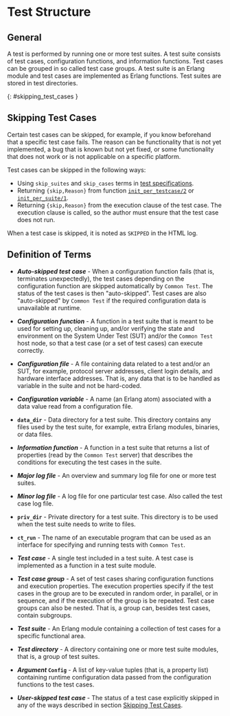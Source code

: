 <!--
%CopyrightBegin%

SPDX-License-Identifier: Apache-2.0

Copyright Ericsson AB 2023-2024. All Rights Reserved.

Licensed under the Apache License, Version 2.0 (the "License");
you may not use this file except in compliance with the License.
You may obtain a copy of the License at

    http://www.apache.org/licenses/LICENSE-2.0

Unless required by applicable law or agreed to in writing, software
distributed under the License is distributed on an "AS IS" BASIS,
WITHOUT WARRANTIES OR CONDITIONS OF ANY KIND, either express or implied.
See the License for the specific language governing permissions and
limitations under the License.

%CopyrightEnd%
-->
# Test Structure

## General

A test is performed by running one or more test suites. A test suite consists of
test cases, configuration functions, and information functions. Test cases can
be grouped in so called test case groups. A test suite is an Erlang module and
test cases are implemented as Erlang functions. Test suites are stored in test
directories.

[](){: #skipping_test_cases }

## Skipping Test Cases

Certain test cases can be skipped, for example, if you know beforehand that a
specific test case fails. The reason can be functionality that is not yet
implemented, a bug that is known but not yet fixed, or some functionality that
does not work or is not applicable on a specific platform.

Test cases can be skipped in the following ways:

- Using `skip_suites` and `skip_cases` terms in
  [test specifications](run_test_chapter.md#test_specifications).
- Returning `{skip,Reason}` from function
  [`init_per_testcase/2`](`c:ct_suite:init_per_testcase/2`) or
  [`init_per_suite/1`](`c:ct_suite:init_per_suite/1`).
- Returning `{skip,Reason}` from the execution clause of the test case. The
  execution clause is called, so the author must ensure that the test case does
  not run.

When a test case is skipped, it is noted as `SKIPPED` in the HTML log.

## Definition of Terms

- **_Auto-skipped test case_** - When a configuration function fails (that is,
  terminates unexpectedly), the test cases depending on the configuration
  function are skipped automatically by `Common Test`. The status of the test
  cases is then "auto-skipped". Test cases are also "auto-skipped" by
  `Common Test` if the required configuration data is unavailable at runtime.

- **_Configuration function_** - A function in a test suite that is meant to be
  used for setting up, cleaning up, and/or verifying the state and environment
  on the System Under Test (SUT) and/or the `Common Test` host node, so that a
  test case (or a set of test cases) can execute correctly.

- **_Configuration file_** - A file containing data related to a test and/or an
  SUT, for example, protocol server addresses, client login details, and
  hardware interface addresses. That is, any data that is to be handled as
  variable in the suite and not be hard-coded.

- **_Configuration variable_** - A name (an Erlang atom) associated with a data
  value read from a configuration file.

- **`data_dir`** - Data directory for a test suite. This directory contains any
  files used by the test suite, for example, extra Erlang modules, binaries, or
  data files.

- **_Information function_** - A function in a test suite that returns a list of
  properties (read by the `Common Test` server) that describes the conditions
  for executing the test cases in the suite.

- **_Major log file_** - An overview and summary log file for one or more test
  suites.

- **_Minor log file_** - A log file for one particular test case. Also called
  the test case log file.

- **`priv_dir`** - Private directory for a test suite. This directory is to be
  used when the test suite needs to write to files.

- **`ct_run`** - The name of an executable program that can be used as an
  interface for specifying and running tests with `Common Test`.

- **_Test case_** - A single test included in a test suite. A test case is
  implemented as a function in a test suite module.

- **_Test case group_** - A set of test cases sharing configuration functions
  and execution properties. The execution properties specify if the test cases
  in the group are to be executed in random order, in parallel, or in sequence,
  and if the execution of the group is be repeated. Test case groups can also be
  nested. That is, a group can, besides test cases, contain subgroups.

- **_Test suite_** - An Erlang module containing a collection of test cases for
  a specific functional area.

- **_Test directory_** - A directory containing one or more test suite modules,
  that is, a group of test suites.

- **_Argument_ `Config`** - A list of key-value tuples (that is, a property
  list) containing runtime configuration data passed from the configuration
  functions to the test cases.

- **_User-skipped test case_** - The status of a test case explicitly skipped in
  any of the ways described in section
  [Skipping Test Cases](test_structure_chapter.md#skipping_test_cases).
